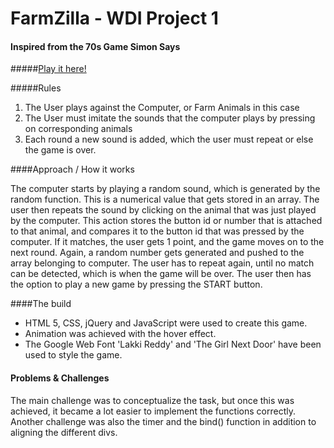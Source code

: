 # FarmZilla - WDI Project 1

#### Inspired from the 70s Game Simon Says

#####[Play it here!](http://mysterious-lake-87379.herokuapp.com/ "Here!")

#####Rules

1. The User plays against the Computer, or Farm Animals in this case 
2. The User must imitate the sounds that the computer plays by pressing on corresponding animals
3. Each round a new sound is added, which the user must repeat or else the game is over.

####Approach / How it works

The computer starts by playing a random sound, which is generated by the random function. This is a numerical value that gets stored in an array. The user then repeats the sound by clicking on the animal that was just played by the computer. This action stores the button id or number that is attached to that animal, and compares it to the button id that was pressed by the computer. If it matches, the user gets 1 point, and the game moves on to the next round. Again, a random number gets generated and pushed to the array belonging to computer. The user has to repeat again, until no match can be detected, which is when the game will be over. The user then has the option to play a new game by pressing the START button.

####The build

* HTML 5, CSS, jQuery and JavaScript were used to create this game. 
* Animation was achieved with the hover effect. 
* The Google Web Font 'Lakki Reddy' and 'The Girl Next Door' have been used to style the game.


#### Problems & Challenges

The main challenge was to conceptualize the task, but once this was achieved, it became a lot easier to implement the functions correctly. Another challenge was also the timer and the bind() function in addition to aligning the different divs.  
